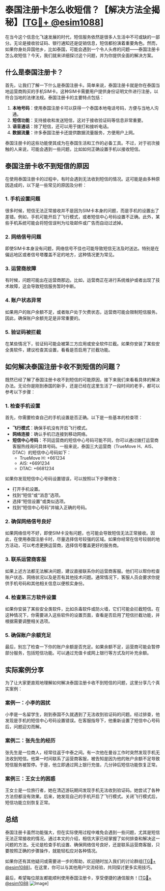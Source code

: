 # 泰国注册卡怎么收短信？【解决方法全揭秘】[[TG💪+ @esim1088](https://t.me/s/esim1088)]

在当今这个信息化飞速发展的时代，短信服务依然是很多人生活中不可或缺的一部分。无论是接收验证码、银行通知还是促销信息，短信都扮演着重要角色。然而，如果你身处异国他乡，比如泰国，可能会遇到一个令人头疼的问题——泰国注册卡怎么收短信？今天，我们就来详细探讨这个问题，并为你提供全面的解决方案。

## 什么是泰国注册卡？

首先，让我们了解一下什么是泰国注册卡。简单来说，泰国注册卡就是你在泰国当地运营商购买的手机SIM卡。这种SIM卡需要用户提供身份证明文件进行注册，以符合当地的法律法规。泰国注册卡的主要特点包括：

1. **本地号码**：使用泰国注册卡可以获得一个泰国本地电话号码，方便与当地人沟通。
2. **短信功能**：支持接收和发送短信，这对于接收验证码等信息非常重要。
3. **语音通话**：除了短信，还可以用于拨打和接听电话。
4. **数据流量**：许多泰国注册卡还提供数据流量服务，方便用户上网。

泰国注册卡的这些功能使其成为在泰国生活和工作的必备工具。不过，对于初次接触的人来说，可能会遇到一些问题，比如如何正确设置手机以接收短信。

## 泰国注册卡收不到短信的原因

在使用泰国注册卡的过程中，有时会遇到无法收到短信的情况。这可能是由多种原因造成的，以下是一些常见的原因及分析：

### 1. 手机设置问题

很多时候，短信无法正常接收并不是因为SIM卡本身的问题，而是手机的设置出了差错。例如，手机可能开启了飞行模式，或者短信中心号码设置不正确。此外，某些手机系统可能会将短信误判为垃圾邮件或广告而自动过滤掉。

### 2. 网络信号问题

即使SIM卡本身没有问题，网络信号不佳也可能导致短信无法及时送达。特别是在偏远地区或者信号塔覆盖不足的地方，这种情况更为常见。

### 3. 运营商故障

有时候，问题可能出在运营商那边。比如，运营商正在进行系统维护或者出现了技术故障，这会导致短信服务暂时中断。

### 4. 账户状态异常

如果用户的账户余额不足，或者账户处于欠费状态，运营商可能会限制短信服务。因此，确保账户余额充足是非常重要的。

### 5. 验证码被拦截

在某些情况下，验证码可能会被第三方应用或安全软件拦截。如果你安装了某些安全类软件，建议检查其设置，看看是否启用了拦截功能。

## 如何解决泰国注册卡收不到短信的问题？

既然已经了解了泰国注册卡收不到短信的可能原因，接下来我们来看看具体的解决办法。无论你是刚到泰国的新手，还是已经在这里生活了一段时间的老手，都可以参考以下步骤：

### 1. 检查手机设置

首先，你需要检查自己的手机设置是否正确。以下是一些基本的检查项：

- **飞行模式**：确保手机没有开启飞行模式。
- **网络连接**：确认手机已连接到移动网络。
- **短信中心号码**：不同运营商的短信中心号码可能不同，你可以通过拨打运营商客服热线询问具体号码。一般来说，泰国三大运营商（TrueMove H、AIS、DTAC）的短信中心号码如下：
  - TrueMove H: +661234
  - AIS: +6691234
  - DTAC: +6681234

如果你发现短信中心号码设置错误，可以按照以下步骤修改：
- 打开手机设置。
- 找到“短信”或“消息”选项。
- 选择“短信设置”或类似选项。
- 找到“短信中心号码”并输入正确的号码。

### 2. 确保网络信号良好

如果网络信号不好，即使SIM卡没有问题，也可能会导致短信无法正常接收。因此，在使用泰国注册卡时，尽量选择信号较强的区域。如果你经常在信号较弱的地方活动，可以考虑更换运营商，选择信号覆盖更好的服务商。

### 3. 联系运营商客服

如果上述方法都无法解决问题，建议直接联系你的运营商客服。他们可以帮你检查账户状态、网络状况以及是否有其他技术问题。通常情况下，客服人员会要求你提供手机号码和其他相关信息以便核实身份。

### 4. 检查第三方软件设置

如果你安装了某些安全类软件，比如杀毒软件或防火墙，它们可能会拦截短信。在这种情况下，你需要进入这些软件的设置页面，查看是否启用了短信拦截功能，并根据需要调整相关选项。

### 5. 确保账户余额充足

最后，别忘了检查一下你的账户余额是否充足。如果余额不足，运营商可能会暂停部分服务，包括短信功能。可以通过充值卡或网上银行等方式及时补充余额。

## 实际案例分享

为了让大家更直观地理解如何解决泰国注册卡收不到短信的问题，这里分享几个真实案例：

### 案例一：小李的困扰

小李是一名留学生，刚到泰国不久就遇到了无法收到验证码的问题。经过排查，他发现是手机的短信中心号码设置错误。在客服指导下，他重新设置了短信中心号码后，问题迎刃而解。

### 案例二：张先生的经历

张先生是一位商人，经常往返于中泰之间。有一次他在曼谷工作时突然发现手机无法收到短信。他第一时间联系了运营商客服，被告知是因为他的账户余额不足导致短信服务被暂停。于是，他立即通过网上银行充值，几分钟后短信功能恢复正常。

### 案例三：王女士的困惑

王女士是一位旅行者，她在清迈游玩期间发现手机无法收到验证码。她尝试了各种方法但都没有效果。后来，她发现自己的手机开启了飞行模式。关闭飞行模式后，短信功能立刻恢复正常。

## 总结

泰国注册卡虽然功能强大，但在实际使用过程中难免会遇到一些问题，尤其是短信无法正常接收的情况。通过本文的介绍，相信大家已经掌握了如何排查和解决这一问题的方法。无论是检查手机设置、确保网络信号良好，还是联系运营商客服，只要按照正确的步骤操作，就能轻松应对各种情况。

如果你还有其他疑问或需要进一步的帮助，欢迎随时加入我们的讨论群组[[TG💪+ @esim1088](https://t.me/s/esim1088)]。在这里，你可以与其他用户交流经验，共同探讨更多实用技巧。

最后，希望每位朋友都能顺利使用泰国注册卡，享受便捷的通信服务！[[TG💪+ @esim1088](https://t.me/s/esim1088) ![Image](https://i.postimg.cc/4NQfJmqS/Snipaste-2025-05-13-00-14-12.png)]